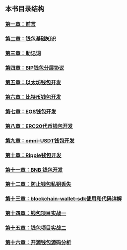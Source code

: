 
## 本书目录结构

### [第一章：前言](https://github.com/guoshijiang/blockchain-wallet/blob/master/preface/readme.md)

### [第二章：钱包基础知识](https://github.com/guoshijiang/blockchain-wallet/tree/master/basicWallet)

### [第三章：助记词](https://github.com/guoshijiang/blockchain-wallet/tree/master/mnemonic)

### [第四章：BIP钱包分层协议](https://github.com/guoshijiang/blockchain-wallet/tree/master/biphd)

### [第五章：以太坊钱包开发](https://github.com/guoshijiang/blockchain-wallet/tree/master/Ethereum)

### [第六章：比特币钱包开发](https://github.com/guoshijiang/blockchain-wallet/tree/master/Bitcoin)

### [第七章：EOS钱包开发](https://github.com/guoshijiang/blockchain-wallet/tree/master/EOS)

### [第八章：ERC20代币钱包开发](https://github.com/guoshijiang/blockchain-wallet/tree/master/ERC20)

### [第九章：omni-USDT钱包开发](https://github.com/guoshijiang/blockchain-wallet/tree/master/Omni)

### [第十章：Ripple钱包开发](https://github.com/guoshijiang/blockchain-wallet/tree/master/xrp)

### [第十一章：BNB 钱包开发](https://github.com/guoshijiang/blockchain-wallet/tree/master/bnb)

### [第十二章：防止钱包私钥丢失](https://github.com/guoshijiang/blockchain-wallet/tree/master/Ripple)

### [第十三章：blockchain-wallet-sdk使用和代码详解](https://github.com/guoshijiang/blockchain-wallet/tree/master/biwork)

### [第十四章：钱包项目实战一](https://github.com/guoshijiang/blockchain-wallet/tree/master/projectOne)

### [第十五章：钱包项目实战二](https://github.com/guoshijiang/blockchain-wallet/tree/master/projectTwo)

### [第十六章：开源钱包源码分析](https://github.com/guoshijiang/blockchain-wallet/tree/master/openWallet)

